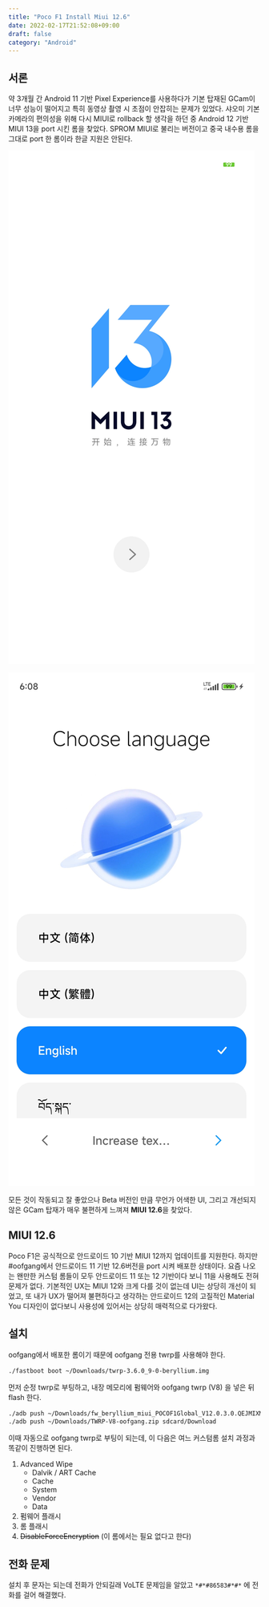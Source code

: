```yaml
---
title: "Poco F1 Install Miui 12.6"
date: 2022-02-17T21:52:08+09:00
draft: false
category: "Android"
---
```


## 서론

약 3개월 간 Android 11 기반 Pixel Experience를 사용하다가 기본 탑재된 GCam이 너무 성능이 떨어지고 특히 동영상 촬영 시 초점이 안잡히는 문제가 있었다. 샤오미 기본 카메라의 편의성을 위해 다시 MIUI로 rollback 할 생각을 하던 중 Android 12 기반 MIUI 13을 port 시킨 롬을 찾았다. SPROM MIUI로 불리는 버전이고 중국 내수용 롬을 그대로 port 한 롬이라 한글 지원은 안된다.

![img](img/poco-f1-install-miui-12.6/1.png)

![img](img/poco-f1-install-miui-12.6/2.png)

모든 것이 작동되고 잘 좋았으나 Beta 버전인 만큼 무언가 어색한 UI, 그리고 개선되지 않은 GCam 탑재가 매우 불편하게 느껴져 **MIUI 12.6**을 찾았다.

## MIUI 12.6

Poco F1은 공식적으로 안드로이드 10 기반 MIUI 12까지 업데이트를 지원한다. 하지만 #oofgang에서 안드로이드 11 기반 12.6버전을 port 시켜 배포한 상태이다. 요즘 나오는 왠만한 커스텀 롬들이 모두 안드로이드 11 또는 12 기반이다 보니 11을 사용해도 전혀 문제가 없다. 기본적인 UX는 MIUI 12와 크게 다를 것이 없는데 UI는 상당히 개선이 되었고, 또 내가 UX가 떨어져 불편하다고 생각하는 안드로이드 12의 고질적인 Material You 디자인이 없다보니 사용성에 있어서는 상당히 매력적으로 다가왔다.

## 설치

oofgang에서 배포한 롬이기 때문에 oofgang 전용 twrp를 사용해야 한다.

```bash
./fastboot boot ~/Downloads/twrp-3.6.0_9-0-beryllium.img
```

먼저 순정 twrp로 부팅하고, 내장 메모리에 펌웨어와 oofgang twrp (V8) 을 넣은 뒤 flash 한다.

```bash
./adb push ~/Downloads/fw_beryllium_miui_POCOF1Global_V12.0.3.0.QEJMIXM_cf3fccffce_10.0.zip sdcard/Download
./adb push ~/Downloads/TWRP-V8-oofgang.zip sdcard/Download
```

이때 자동으로 oofgang twrp로 부팅이 되는데, 이 다음은 여느 커스텀롬 설치 과정과 똑같이 진행하면 된다.

1. Advanced Wipe
   + Dalvik / ART Cache
   + Cache
   + System
   + Vendor
   + Data
2. 펌웨어 플래시
3. 롬 플래시
4. ~~DisableForceEncryption~~ (이 롬에서는 필요 없다고 한다)

## 전화 문제

설치 후 문자는 되는데 전화가 안되길래 VoLTE 문제임을 알았고 `*#*#86583#*#*` 에 전화를 걸어 해결했다.
